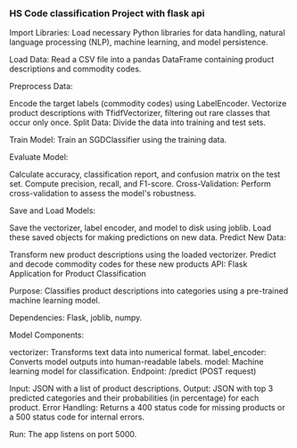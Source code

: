 ### HS Code classification Project with flask api

Import Libraries: Load necessary Python libraries for data handling, natural language processing (NLP), machine learning, and model persistence.

Load Data: Read a CSV file into a pandas DataFrame containing product descriptions and commodity codes.

Preprocess Data:

Encode the target labels (commodity codes) using LabelEncoder.
Vectorize product descriptions with TfidfVectorizer, filtering out rare classes that occur only once.
Split Data: Divide the data into training and test sets.

Train Model: Train an SGDClassifier using the training data.

Evaluate Model:

Calculate accuracy, classification report, and confusion matrix on the test set.
Compute precision, recall, and F1-score.
Cross-Validation: Perform cross-validation to assess the model's robustness.

Save and Load Models:

Save the vectorizer, label encoder, and model to disk using joblib.
Load these saved objects for making predictions on new data.
Predict New Data:

Transform new product descriptions using the loaded vectorizer.
Predict and decode commodity codes for these new products
API:
Flask Application for Product Classification

Purpose: Classifies product descriptions into categories using a pre-trained machine learning model.

Dependencies: Flask, joblib, numpy.

Model Components:

vectorizer: Transforms text data into numerical format.
label_encoder: Converts model outputs into human-readable labels.
model: Machine learning model for classification.
Endpoint: /predict (POST request)

Input: JSON with a list of product descriptions.
Output: JSON with top 3 predicted categories and their probabilities (in percentage) for each product.
Error Handling: Returns a 400 status code for missing products or a 500 status code for internal errors.

Run: The app listens on port 5000.
